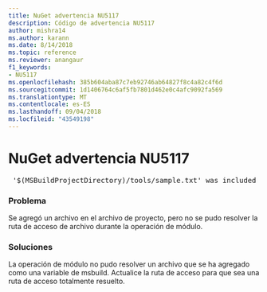 ```yaml
---
title: NuGet advertencia NU5117
description: Código de advertencia NU5117
author: mishra14
ms.author: karann
ms.date: 8/14/2018
ms.topic: reference
ms.reviewer: anangaur
f1_keywords:
- NU5117
ms.openlocfilehash: 385b604aba87c7eb92746ab64827f8c4a82c4f6d
ms.sourcegitcommit: 1d1406764c6af5fb7801d462e0c4afc9092fa569
ms.translationtype: MT
ms.contentlocale: es-ES
ms.lasthandoff: 09/04/2018
ms.locfileid: "43549198"
---
```

# <a name="nuget-warning-nu5117"></a>NuGet advertencia NU5117
<pre> '$(MSBuildProjectDirectory)/tools/sample.txt' was included in the project but the path could not be resolved. Skipping...</pre>

### <a name="issue"></a>Problema

Se agregó un archivo en el archivo de proyecto, pero no se pudo resolver la ruta de acceso de archivo durante la operación de módulo.


### <a name="solution"></a>Soluciones

La operación de módulo no pudo resolver un archivo que se ha agregado como una variable de msbuild. Actualice la ruta de acceso para que sea una ruta de acceso totalmente resuelto.

